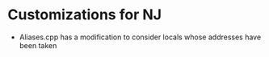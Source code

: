 # Customizations for NJ

* Aliases.cpp has a modification to consider locals whose addresses have been taken